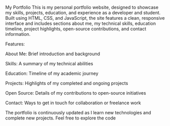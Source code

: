 My Portfolio
This is my personal portfolio website, designed to showcase my skills, projects, education, and experience as a developer and student. Built using HTML, CSS, and JavaScript, the site features a clean, responsive interface and includes sections about me, my technical skills, education timeline, project highlights, open-source contributions, and contact information.

Features:

About Me: Brief introduction and background

Skills: A summary of my technical abilities

Education: Timeline of my academic journey

Projects: Highlights of my completed and ongoing projects

Open Source: Details of my contributions to open-source initiatives

Contact: Ways to get in touch for collaboration or freelance work

The portfolio is continuously updated as I learn new technologies and complete new projects. Feel free to explore the code
